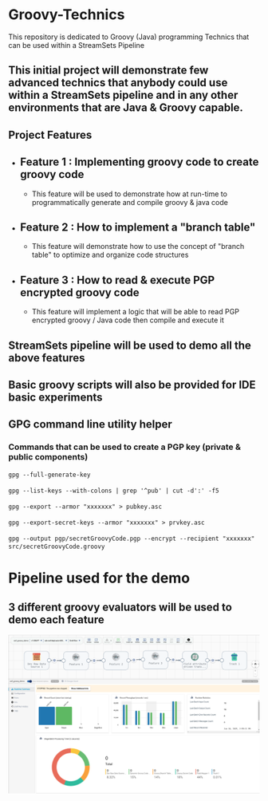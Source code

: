 # Groovy-Technics
This repository is dedicated to Groovy (Java) programming Technics that can be used within a StreamSets Pipeline 

## This initial project will demonstrate few advanced technics that anybody could use within a StreamSets pipeline and in any other environments that are Java & Groovy capable.

## Project Features

- ## Feature 1 : Implementing groovy code to create groovy code
    - This feature will be used to demonstrate how at run-time to programmatically generate and compile groovy & java
      code
- ## Feature 2 : How to implement a "branch table"
    - This feature will demonstrate how to use the concept of "branch table" to optimize and organize code structures
- ## Feature 3 : How to read & execute PGP encrypted groovy code
    - This feature will implement a logic that will be able to read PGP encrypted groovy / Java code then compile and
      execute it

## StreamSets pipeline will be used to demo all the above features

## Basic groovy scripts will also be provided for IDE basic experiments

## GPG command line utility helper

### Commands that can be used to create a PGP key (private & public components)

````shell
gpg --full-generate-key

gpg --list-keys --with-colons | grep '^pub' | cut -d':' -f5

gpg --export --armor "xxxxxxx" > pubkey.asc

gpg --export-secret-keys --armor "xxxxxxx" > prvkey.asc

gpg --output pgp/secretGroovyCode.pgp --encrypt --recipient "xxxxxxx" src/secretGroovyCode.groovy
````

# Pipeline used for the demo

## 3 different groovy evaluators will be used to demo each feature

![Screenshot from 2025-01-10 15-05-20.png](images/Screenshot%20from%202025-01-10%2015-05-20.png)